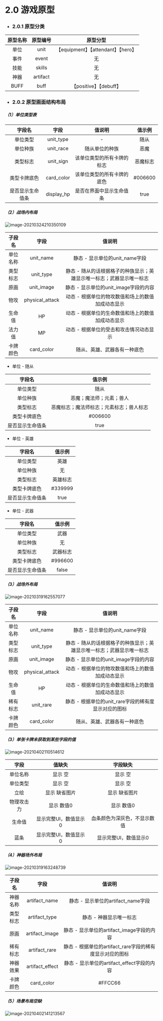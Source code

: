 # 2.0 游戏原型

- ### 2.0.1 原型分类

| 原型名称 | 原型编号 |              原型分型              |
| :------: | :------: | :--------------------------------: |
|   单位   |   unit   | 【equipment】【attendant】【hero】 |
|   事件   |  event   |                 无                 |
|   技能   |  skills  |                 无                 |
|   神器   | artifact |                 无                 |
|   BUFF   |   buff   |       【positive】【debuff】       |

- ### 2.0.2 原型画面结构布局

##### （1）单位类型表

|      字段名      |    字段    |           值说明           |  值示例  |
| :--------------: | :--------: | :------------------------: | :------: |
|     单位类型     | unit_type  |             -              |   随从   |
|     单位种族     | unit_race  |       随从单位的种族       |   恶魔   |
|     类型标志     | unit_sign  | 该单位类型的所有卡牌的标志 | 恶魔标志 |
|   类型卡牌底色   | card_color | 该单位类型的所有卡牌的底色 | #006600  |
| 是否显示生命值条 | display_hp |  是否在界面中显示生命值条  |   true   |

##### （2）战场内布局

![image-20210324210350109](https://i.loli.net/2021/03/24/9cOG1Mrk7lJXmhV.png)

|  子段名  |      字段       |                            值说明                            |
| :------: | :-------------: | :----------------------------------------------------------: |
| 单位名称 |    unit_name    |                静态 - 显示单位的unit_name字段                |
| 类型标志 |    unit_type    | 静态 - 随从的话根据格子的种族显示；英雄显示唯一标志；武器显示唯一标志 |
|   原画   |   unit_image    |            静态 - 显示单位的unit_image字段的内容             |
|   物攻   | physical_attack |      动态 - 根据单位的物攻数值和场上的数值加成动态显示       |
|  生命值  |       HP        |      动态 - 根据单位的生命数值和场上的数值加成动态显示       |
|  法力值  |       MP        |           动态 - 根据单位的受击和攻击情况动态显示            |
| 卡牌颜色 |   card_color    |                 随从、英雄、武器各有一种底色                 |

- 单位 - 随从

|      字段名      |                  值示例                  |
| :--------------: | :--------------------------------------: |
|     单位类型     |                   随从                   |
|     单位种族     |         恶魔；魔法师；元素；兽人         |
|     类型标志     | 恶魔标志；魔法师标志；元素标志；兽人标志 |
|   类型卡牌底色   |                 #006600                  |
| 是否显示生命值条 |                   true                   |

- 单位 - 英雄

|      字段名      |  值示例  |
| :--------------: | :------: |
|     单位类型     |   英雄   |
|     单位种族     |    无    |
|     类型标志     | 英雄标志 |
|   类型卡牌底色   | #339999  |
| 是否显示生命值条 |   true   |

- 单位 - 武器

|      字段名      |  值示例  |
| :--------------: | :------: |
|     单位类型     |   武器   |
|     单位种族     |    无    |
|     类型标志     | 武器标志 |
|   类型卡牌底色   | #996600  |
| 是否显示生命值条 |  false   |

##### （3）战场外布局

![image-20210319162557077](https://i.loli.net/2021/03/19/wmicohF3gZvHK8O.png)

|  子段名  |      字段       |                            值说明                            |
| :------: | :-------------: | :----------------------------------------------------------: |
| 单位名称 |    unit_name    |                静态 - 显示单位的unit_name字段                |
| 类型标志 |    unit_type    | 静态 - 随从的话根据格子的种族显示；英雄显示唯一标志；武器显示唯一标志 |
|   原画   |   unit_image    |            静态 - 显示单位的unit_image字段的内容             |
|   物攻   | physical_attack |      动态 - 根据单位的物攻数值和场上的数值加成动态显示       |
|  生命值  |       HP        |      动态 - 根据单位的生命数值和场上的数值加成动态显示       |
| 稀有标志 |    unit_rare    |     静态 - 根据单位的unit_rare字段的稀有度显示对应的图标     |
| 卡牌颜色 |   card_color    |                 随从、英雄、武器各有一种底色                 |

##### （3）单张卡牌未获取到某些字段的值

![image-20210402110514612](https://i.loli.net/2021/04/02/w6QTLNYh3EDd4rX.png)

|    字段    |        值缺失         |           字段缺失           |
| :--------: | :-------------------: | :--------------------------: |
|  单位名称  |        显示 空        |           显示 空            |
|  单位类型  |        显示 空        |           显示 空            |
|    立绘    |     显示 缺省图片     |        显示 缺省图片         |
| 物理攻击力 |      显示 数值0       |          显示 数值0          |
|   生命值   | 显示完整UI，数值显示0 | 血条颜色为深灰色，不显示数值 |
|    蓝条    | 显示完整UI，数值显示0 |    显示完整UI，数值显示0     |

##### （4）神器场外布局

![image-20210319163248739](https://i.loli.net/2021/03/19/MHksmWgrcSAiv4o.png)

|  子段名  |      字段       |                          值说明                          |
| :------: | :-------------: | :------------------------------------------------------: |
| 神器名称 |  artifact_name  |            静态 - 显示单位的artifact_name字段            |
| 类型标志 |  artifact_type  |                 静态 - 神器显示唯一标志                  |
|   原画   | artifact_image  |        静态 - 显示单位的artifact_image字段的内容         |
| 稀有标志 |  artifact_rare  | 静态 - 根据单位的artifact_rare字段的稀有度显示对应的图标 |
| 神器效果 | artifact_effect |        静态 - 显示单位的artifact_effect字段的内容        |
| 卡牌颜色 |   card_color    |                         #FFCC66                          |

##### （5）场景布局空缺

![image-20210402141213567](https://i.loli.net/2021/04/02/8EDR6FLiTISQGbJ.png)